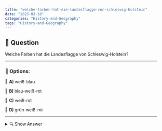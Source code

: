 ```yaml
---
title: "welche-farben-hat-die-landesflagge-von-schleswig-holstein"
date: "2025-03-10"
categories: "History-and-Geography"
tags: "History-and-Geography"
---
```


## 📌 **Question**

Welche Farben hat die Landesflagge von Schleswig-Holstein?



---

### 📝 **Options:**

🔘 **A)** weiß-blau

🔘 **B)** blau-weiß-rot

🔘 **C)** weiß-rot

🔘 **D)** grün-weiß-rot

---

<details>
  <summary>🔍 Show Answer</summary>

  <p>
💡  <b>Correct Answer:</b>  b
  </p>
  <p>
    📖<b>Explanation:</b>
    Schleswig-Holstein ist das nördlichste Bundesland Deutschlands und liegt zwischen Nord- und Ostsee. Die Landesflagge besteht aus zwei horizontalen Streifen: oben weiß und unten blau. Diese Farben symbolisieren die maritime Tradition und die Küstenlandschaften der Region. Weiß steht oft für Frieden und Reinheit, während Blau die Weite des Meeres und den Himmel repräsentiert. Die einfache Farbgestaltung spiegelt die historische Verbundenheit Schleswig-Holsteins mit dem Wasser wider und ist ein wichtiges Erkennungsmerkmal des Bundeslandes.
  </p>
</details>
